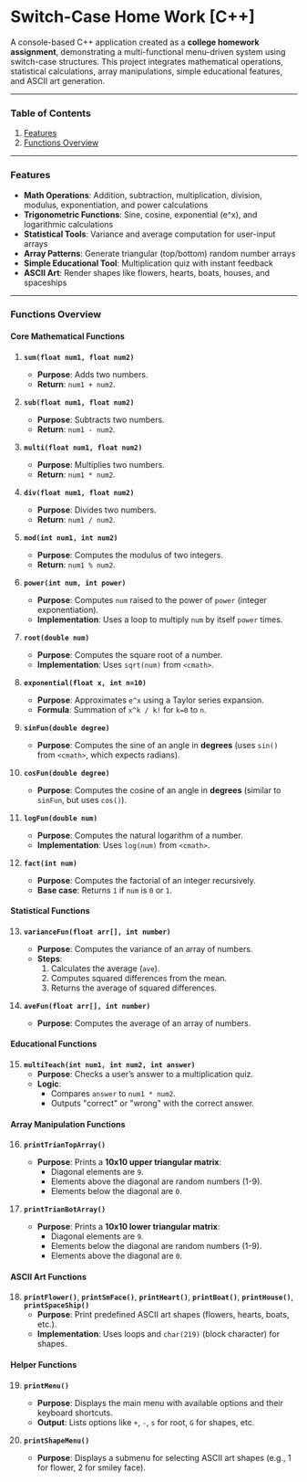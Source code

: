 Switch-Case Home Work [C++]
========================

A console-based C++ application created as a **college homework assignment**, demonstrating a multi-functional menu-driven system using switch-case structures. This project integrates mathematical operations, statistical calculations, array manipulations, simple educational features, and ASCII art generation.

---

### Table of Contents
1. [Features](#features)
2. [Functions Overview](#functions-overview)
---

### Features
- **Math Operations**: Addition, subtraction, multiplication, division, modulus, exponentiation, and power calculations
- **Trigonometric Functions**: Sine, cosine, exponential (e^x), and logarithmic calculations
- **Statistical Tools**: Variance and average computation for user-input arrays
- **Array Patterns**: Generate triangular (top/bottom) random number arrays
- **Simple Educational Tool**: Multiplication quiz with instant feedback
- **ASCII Art**: Render shapes like flowers, hearts, boats, houses, and spaceships
---

### Functions Overview
#### **Core Mathematical Functions**
1. **`sum(float num1, float num2)`**
   - **Purpose**: Adds two numbers.
   - **Return**: `num1 + num2`.

2. **`sub(float num1, float num2)`**
   - **Purpose**: Subtracts two numbers.
   - **Return**: `num1 - num2`.

3. **`multi(float num1, float num2)`**
   - **Purpose**: Multiplies two numbers.
   - **Return**: `num1 * num2`.

4. **`div(float num1, float num2)`**
   - **Purpose**: Divides two numbers.
   - **Return**: `num1 / num2`.

5. **`mod(int num1, int num2)`**
   - **Purpose**: Computes the modulus of two integers.
   - **Return**: `num1 % num2`.

6. **`power(int num, int power)`**
   - **Purpose**: Computes `num` raised to the power of `power` (integer exponentiation).
   - **Implementation**: Uses a loop to multiply `num` by itself `power` times.

7. **`root(double num)`**
   - **Purpose**: Computes the square root of a number.
   - **Implementation**: Uses `sqrt(num)` from `<cmath>`.

8. **`exponential(float x, int n=10)`**
   - **Purpose**: Approximates `e^x` using a Taylor series expansion.
   - **Formula**: Summation of `x^k / k!` for `k=0` to `n`.

9. **`sinFun(double degree)`**
   - **Purpose**: Computes the sine of an angle in **degrees** (uses `sin()` from `<cmath>`, which expects radians).

10. **`cosFun(double degree)`**
    - **Purpose**: Computes the cosine of an angle in **degrees** (similar to `sinFun`, but uses `cos()`).

11. **`logFun(double num)`**
    - **Purpose**: Computes the natural logarithm of a number.
    - **Implementation**: Uses `log(num)` from `<cmath>`.

12. **`fact(int num)`**
    - **Purpose**: Computes the factorial of an integer recursively.
    - **Base case**: Returns `1` if `num` is `0` or `1`.

#### **Statistical Functions**
13. **`varianceFun(float arr[], int number)`**
    - **Purpose**: Computes the variance of an array of numbers.
    - **Steps**:
      1. Calculates the average (`ave`).
      2. Computes squared differences from the mean.
      3. Returns the average of squared differences.

14. **`aveFun(float arr[], int number)`**
    - **Purpose**: Computes the average of an array of numbers.

#### **Educational Functions**
15. **`multiTeach(int num1, int num2, int answer)`**
    - **Purpose**: Checks a user’s answer to a multiplication quiz.
    - **Logic**:
      - Compares `answer` to `num1 * num2`.
      - Outputs "correct" or "wrong" with the correct answer.

#### **Array Manipulation Functions**
16. **`printTrianTopArray()`**
    - **Purpose**: Prints a **10x10 upper triangular matrix**:
      - Diagonal elements are `9`.
      - Elements above the diagonal are random numbers (1-9).
      - Elements below the diagonal are `0`.

17. **`printTrianBotArray()`**
    - **Purpose**: Prints a **10x10 lower triangular matrix**:
      - Diagonal elements are `9`.
      - Elements below the diagonal are random numbers (1-9).
      - Elements above the diagonal are `0`.

#### **ASCII Art Functions**
18. **`printFlower()`**, **`printSmFace()`**, **`printHeart()`**, **`printBoat()`**, **`printHouse()`**, **`printSpaceShip()`**
    - **Purpose**: Print predefined ASCII art shapes (flowers, hearts, boats, etc.).
    - **Implementation**: Uses loops and `char(219)` (block character) for shapes.

#### **Helper Functions**
19. **`printMenu()`**
    - **Purpose**: Displays the main menu with available options and their keyboard shortcuts.
    - **Output**: Lists options like `+`, `-`, `s` for root, `G` for shapes, etc.

20. **`printShapeMenu()`**
    - **Purpose**: Displays a submenu for selecting ASCII art shapes (e.g., 1 for flower, 2 for smiley face).
